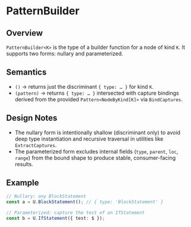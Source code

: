 # PatternBuilder

## Overview

`PatternBuilder<K>` is the type of a builder function for a node of kind `K`.
It supports two forms: nullary and parameterized.

## Semantics

- `()` → returns just the discriminant `{ type: … }` for kind `K`.
- `(pattern)` → returns `{ type: … }` intersected with capture bindings derived
  from the provided `Pattern<NodeByKind[K]>` via `BindCaptures`.

## Design Notes

- The nullary form is intentionally shallow (discriminant only) to avoid deep
  type instantiation and recursive traversal in utilities like
  `ExtractCaptures`.
- The parameterized form excludes internal fields (`type`, `parent`, `loc`,
  `range`) from the bound shape to produce stable, consumer-facing results.

## Example

```ts
// Nullary: any BlockStatement
const a = U.BlockStatement(); // { type: 'BlockStatement' }

// Parameterized: capture the test of an IfStatement
const b = U.IfStatement({ test: $ });
```
